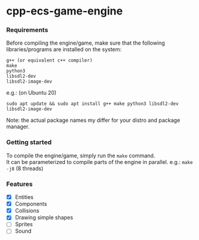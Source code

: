 # cpp-ecs-game-engine

### Requirements
Before compiling the engine/game, make sure that the following libraries/programs are installed on the system:
```
g++ (or equivalent c++ compiler)
make
python3
libsdl2-dev
libsdl2-image-dev
```
e.g.: (on Ubuntu 20)
```
sudo apt update && sudo apt install g++ make python3 libsdl2-dev libsdl2-image-dev
```

Note: the actual package names my differ for your distro and package manager.

### Getting started

To compile the engine/game, simply run the `make` command.<br>
It can be parameterized to compile parts of the engine in parallel. e.g.: `make -j8` (8 threads)

### Features
- [x] Entities
- [x] Components
- [x] Collisions
- [x] Drawing simple shapes
- [ ] Sprites
- [ ] Sound
